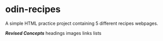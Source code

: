 # odin-recipes

A simple HTML practice project containing 5 different recipes webpages.

**_Revised Concepts_**
headings
images
links
lists
